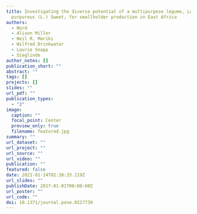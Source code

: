 ```yaml
---
title: Investigating the diverse potential of a multipurpose legume, Lablab
  purpureus (L.) Sweet, for smallholder production in East Africa
authors:
  - Nord
  - Alison Miller
  - Neil R. Mariki
  - Wilfred Drinkwater
  - Laurie Snapp
  - Sieglinde
author_notes: []
publication_short: ""
abstract: ""
tags: []
projects: []
slides: ""
url_pdf: ""
publication_types:
  - "2"
image:
  caption: ""
  focal_point: Center
  preview_only: true
  filename: featured.jpg
summary: ""
url_dataset: ""
url_project: ""
url_source: ""
url_video: ""
publication: ""
featured: false
date: 2021-01-24T02:38:33.119Z
url_slides: ""
publishDate: 2017-01-01T00:00:00Z
url_poster: ""
url_code: ""
doi: 10.1371/journal.pone.0227739
---
```

